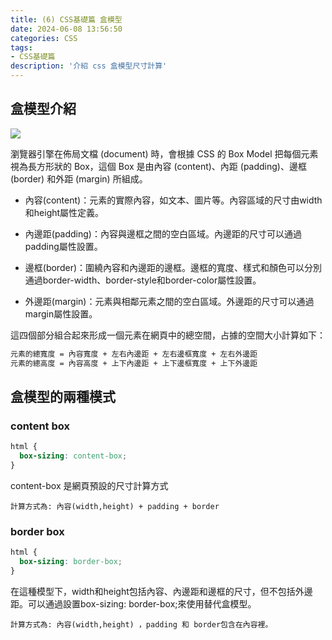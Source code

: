 ```yaml
---
title: (6) CSS基礎篇 盒模型
date: 2024-06-08 13:56:50
categories: CSS
tags: 
- CSS基礎篇
description: '介紹 css 盒模型尺寸計算'
---
```


## 盒模型介紹

![](https://developer.mozilla.org/en-US/docs/Learn/CSS/Building_blocks/The_box_model/box-model.png)

瀏覽器引擎在佈局文檔 (document) 時，會根據 CSS 的 Box Model 把每個元素視為長方形狀的 Box，這個 Box 是由內容 (content)、內距 (padding)、邊框 (border) 和外距 (margin) 所組成。

- 內容(content)：元素的實際內容，如文本、圖片等。內容區域的尺寸由width和height屬性定義。

- 內邊距(padding)：內容與邊框之間的空白區域。內邊距的尺寸可以通過padding屬性設置。

- 邊框(border)：圍繞內容和內邊距的邊框。邊框的寬度、樣式和顏色可以分別通過border-width、border-style和border-color屬性設置。

- 外邊距(margin)：元素與相鄰元素之間的空白區域。外邊距的尺寸可以通過margin屬性設置。

這四個部分組合起來形成一個元素在網頁中的總空間，占據的空間大小計算如下：

``` md
元素的總寬度 = 內容寬度 + 左右內邊距 + 左右邊框寬度 + 左右外邊距
元素的總高度 = 內容高度 + 上下內邊距 + 上下邊框寬度 + 上下外邊距
```

## 盒模型的兩種模式

### content box

``` css
html {
  box-sizing: content-box;
}
```

content-box 是網頁預設的尺寸計算方式

```
計算方式為: 內容(width,height) + padding + border
```

### border box

``` css
html {
  box-sizing: border-box;
}
```

在這種模型下，width和height包括內容、內邊距和邊框的尺寸，但不包括外邊距。可以通過設置box-sizing: border-box;來使用替代盒模型。

```
計算方式為: 內容(width,height) ，padding 和 border包含在內容裡。
```


